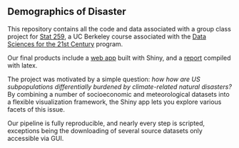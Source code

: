 ## Demographics of Disaster

This repository contains all the code and data associated with a group class project for [Stat 259](http://gastonsanchez.com/stat259), a UC Berkeley course associated with the [Data Sciences for the 21st Century](http://ds421.berkeley.edu) program.

Our final products include a [web app](https://matthewkling.shinyapps.io/demographics_of_disaster/) built with Shiny, and a [report](https://www.overleaf.com/4862930qgjwjv#) compiled with latex. 

The project was motivated by a simple question: *how how are US subpopulations differentially burdened by climate-related natural disasters?* By combining a number of socioeconomic and meteorological datasets into a flexible visualization framework, the Shiny app lets you explore various facets of this issue.

Our pipeline is fully reproducible, and nearly every step is scripted, exceptions being the downloading of several source datasets only accessible via GUI.